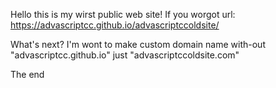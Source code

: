Hello this is my wirst public web site! If you worgot url: https://advascriptcc.github.io/advascriptccoldsite/

  What's next?
I'm wont to make custom domain name with-out "advascriptcc.github.io" just "advascriptccoldsite.com" 

The end
